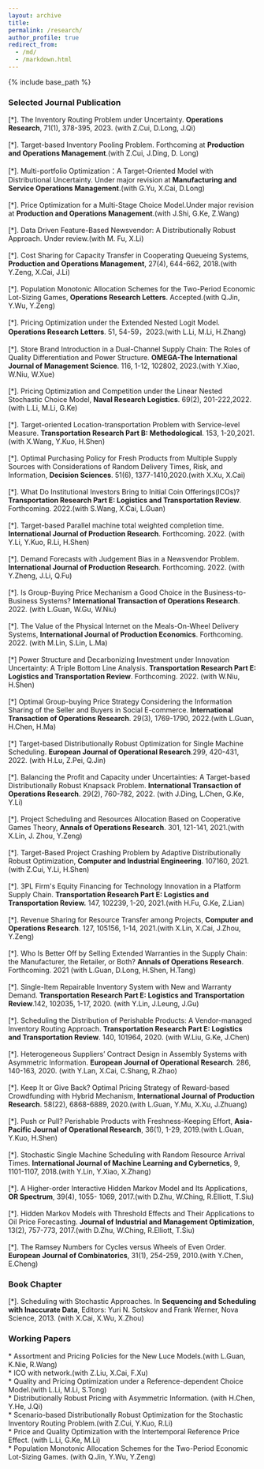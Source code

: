 ```yaml
---
layout: archive
title: 
permalink: /research/
author_profile: true
redirect_from:
  - /md/
  - /markdown.html
---
```


{% include base_path %}

### Selected Journal Publication
[\*]. The Inventory Routing Problem under Uncertainty. **Operations Research**, 71(1), 378-395, 2023. (with Z.Cui, D.Long, J.Qi)<br/><br/>
[\*]. Target-based Inventory Pooling Problem. Forthcoming at **Production and Operations Management**.(with Z.Cui, J.Ding, D. Long)<br/><br/>
[\*].	Multi-portfolio Optimization：A Target-Oriented Model with Distributional Uncertainty. Under major revision at **Manufacturing and Service Operations Management**.(with G.Yu, X.Cai, D.Long)<br/><br/>
[\*]. Price Optimization for a Multi-Stage Choice Model.Under major revision at **Production and Operations Management**.(with J.Shi, G.Ke, Z.Wang)<br/><br/>
[\*]. Data Driven Feature-Based Newsvendor: A Distributionally Robust Approach. Under review.(with M. Fu, X.Li)<br/><br/>
[\*]. Cost Sharing for Capacity Transfer in Cooperating Queueing Systems, **Production and Operations Management**, 27(4), 644-662, 2018.(with Y.Zeng, X.Cai, J.Li)<br/><br/>
[\*]. Population Monotonic Allocation Schemes for the Two-Period Economic Lot-Sizing Games, **Operations Research Letters**. Accepted.(with Q.Jin, Y.Wu, Y.Zeng)<br/><br/>
[\*]. Pricing Optimization under the Extended Nested Logit Model.  **Operations Research Letters**. 51, 54-59，2023.(with L.Li, M.Li, H.Zhang) <br/><br/>
[\*]. Store Brand Introduction in a Dual-Channel Supply Chain: The Roles of Quality Differentiation and Power Structure. **OMEGA-The International Journal of Management Science**. 116, 1-12, 102802, 2023.(with Y.Xiao, W.Niu, W.Xue) <br/><br/>
[\*]. Pricing Optimization and Competition under the Linear Nested Stochastic Choice Model, **Naval Research Logistics**. 69(2), 201-222,2022. (with L.Li, M.Li, G.Ke)<br/><br/>
[\*]. Target-oriented Location-transportation Problem with Service-level Measure. **Transportation Research Part B: Methodological**. 153, 1-20,2021. (with X.Wang, Y.Kuo, H.Shen)<br/><br/>
[\*]. Optimal Purchasing Policy for Fresh Products from Multiple Supply Sources with Considerations of Random Delivery Times, Risk, and Information, **Decision Sciences**. 51(6), 1377-1410,2020.(with X.Xu, X.Cai)<br/><br/>
[\*]. What Do Institutional Investors Bring to Initial Coin Offerings(ICOs)? **Transportation Research Part E: Logistics and Transportation Review**. Forthcoming. 2022.(with S.Wang, X.Cai, L.Guan)<br/><br/>
[\*].	Target-based Parallel machine total weighted completion time. **International Journal of Production Research**. Forthcoming. 2022. (with Y.Li, Y.Kuo, R.Li, H.Shen)<br/><br/>
[\*].	Demand Forecasts with Judgement Bias in a Newsvendor Problem. **International Journal of Production Research**. Forthcoming. 2022. (with Y.Zheng, J.Li, Q.Fu)<br/><br/>
[\*]. Is Group-Buying Price Mechanism a Good Choice in the Business-to-Business Systems? **International Transaction of Operations Research**. 2022. (with L.Guan, W.Gu, W.Niu)<br/><br/>
[\*]. The Value of the Physical Internet on the Meals-On-Wheel Delivery Systems, **International Journal of Production Economics**.  Forthcoming. 2022. (with M.Lin, S.Lin, L.Ma)<br/><br/>
[\*]  Power Structure and Decarbonizing Investment under Innovation Uncertainty: A Triple Bottom Line Analysis. **Transportation Research Part E: Logistics and Transportation Review**. Forthcoming. 2022. (with W.Niu, H.Shen)<br/><br/>
[\*]  Optimal Group-buying Price Strategy Considering the Information Sharing of the Seller and Buyers in Social E-commerce. **International Transaction of Operations Research**. 29(3), 1769-1790, 2022.(with L.Guan, H.Chen, H.Ma)<br/><br/>
[\*] Target-based Distributionally Robust Optimization for Single Machine Scheduling. **European Journal of Operational Research**.299, 420-431, 2022. (with H.Lu, Z.Pei, Q.Jin)<br/><br/>
[\*]. Balancing the Profit and Capacity under Uncertainties: A Target-based Distributionally Robust Knapsack Problem. **International Transaction of Operations Research**. 29(2), 760-782, 2022. (with J.Ding, L.Chen, G.Ke, Y.Li)<br/><br/>
[\*]. Project Scheduling and Resources Allocation Based on Cooperative Games Theory, **Annals of Operations Research**. 301, 121-141, 2021.(with X.Lin, J. Zhou, Y.Zeng)<br/><br/>
[\*]. Target-Based Project Crashing Problem by Adaptive Distributionally Robust Optimization, **Computer and Industrial Engineering**. 107160, 2021.(with Z.Cui, Y.Li, H.Shen)<br/><br/>
[\*]. 3PL Firm's Equity Financing for Technology Innovation in a Platform Supply Chain. **Transportation Research Part E: Logistics and Transportation Review.** 147, 102239, 1-20, 2021.(with H.Fu, G.Ke, Z.Lian)<br/><br/>
[\*]. Revenue Sharing for Resource Transfer among Projects, **Computer and Operations Research**. 127, 105156, 1-14, 2021.(with X.Lin, X.Cai, J.Zhou, Y.Zeng)<br/><br/>
[\*]. Who Is Better Off by Selling Extended Warranties in the Supply Chain: the Manufacturer, the Retailer, or Both? **Annals of Operations Research**. Forthcoming. 2021 (with L.Guan, D.Long, H.Shen, H.Tang)<br/><br/>
[\*]. Single-Item Repairable Inventory System with New and Warranty Demand. **Transportation Research Part E: Logistics and Transportation Review**.142, 102035, 1-17, 2020. (with Y.Lin, J.Leung, J.Gu)<br/><br/>
[\*]. Scheduling the Distribution of Perishable Products: A Vendor-managed Inventory Routing Approach. **Transportation Research Part E: Logistics and Transportation Review**. 140, 101964, 2020. (with W.Liu, G.Ke, J.Chen)<br/><br/>
[\*]. Heterogeneous Suppliers’ Contract Design in Assembly Systems with Asymmetric Information. **European Journal of Operational Research**. 286, 140-163, 2020. (with Y.Lan, X.Cai, C.Shang, R.Zhao)<br/><br/>
[\*]. Keep It or Give Back? Optimal Pricing Strategy of Reward-based Crowdfunding with Hybrid Mechanism, **International Journal of Production Research**. 58(22), 6868-6889, 2020.(with L.Guan, Y.Mu, X.Xu, J.Zhuang)<br/><br/>
[\*]. Push or Pull? Perishable Products with Freshness-Keeping Effort, **Asia-Pacific Journal of Operational Research**, 36(1), 1-29, 2019.(with L.Guan, Y.Kuo, H.Shen)<br/><br/>
[\*]. Stochastic Single Machine Scheduling with Random Resource Arrival Times. **International Journal of Machine Learning and Cybernetics**, 9, 1101-1107, 2018.(with Y.Lin, Y.Xiao, X.Zhang)<br/><br/>
[\*]. A Higher-order Interactive Hidden Markov Model and Its Applications, **OR Spectrum**, 39(4), 1055- 1069, 2017.(with D.Zhu, W.Ching, R.Elliott, T.Siu)<br/><br/>
[\*]. Hidden Markov Models with Threshold Effects and Their Applications to Oil Price Forecasting. **Journal of Industrial and Management Optimization**, 13(2), 757-773, 2017.(with D.Zhu, W.Ching, R.Elliott, T.Siu)<br/><br/>
[\*]. The Ramsey Numbers for Cycles versus Wheels of Even Order. **European Journal of Combinatorics**, 31(1), 254-259, 2010.(with Y.Chen, E.Cheng)<br/>

### Book Chapter
[\*].	Scheduling with Stochastic Approaches. In **Sequencing and Scheduling with Inaccurate Data**, Editors: Yuri N. Sotskov and Frank Werner, Nova Science, 2013. (with X.Cai, X.Wu, X.Zhou)<br/>

### Working Papers
\*	Assortment and Pricing Policies for the New Luce Models.(with L.Guan, K.Nie, R.Wang)<br/>
\*	ICO with network.(with Z.Liu, X.Cai, F.Xu) <br/>
\*	Quality and Pricing Optimization under a Reference-dependent Choice Model.(with L.Li, M.Li, S.Tong) <br/>
\*	Distributionally Robust Pricing with Asymmetric Information. (with H.Chen, Y.He, J.Qi) <br/> 
\*	Scenario-based Distributionally Robust Optimization for the Stochastic Inventory Routing Problem.(with Z.Cui, Y.Kuo, R.Li) <br/> 
\*	Price and Quality Optimization with the Intertemporal Reference Price Effect. (with L.Li, G.Ke, M.Li) <br/> 
\*	Population Monotonic Allocation Schemes for the Two-Period Economic Lot-Sizing Games. (with Q.Jin, Y.Wu, Y.Zeng) <br/> 
